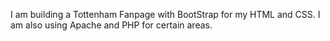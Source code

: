 I am building a Tottenham Fanpage with BootStrap for my HTML and CSS. I am also using Apache and PHP for certain areas. 
